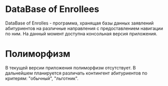 DataBase of Enrollees
===================

DataBase of Enrolles - программа, хранящая базы данных заявлений абитуриентов на различные направления
с предоставлением навигации по ним.
На данный момент доступна консольная версия приложения.

Полиморфизм
=========
В текущей версии приложения полиморфизм отсутствует. В дальнейшем планируется различать контингент абитуриентов по критерям: "обычный", "льготник".

